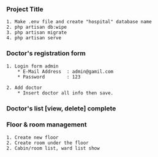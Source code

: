 
### Project Title
    1. Make .env file and create "hospital" database name
    2. php artisan db:wipe
    3. php artisan migrate
    4. php artisan serve

### Doctor's registration form
    1. Login form admin
        * E-Mail Address  : admin@gamil.com
        * Password        : 123

    2. Add doctor
        * Insert doctor all info then save.

### Doctor's list [view, delete] complete

### Floor & room management
    1. Create new floor
    2. Create room under the floor
    2. Cabin/room list, ward list show